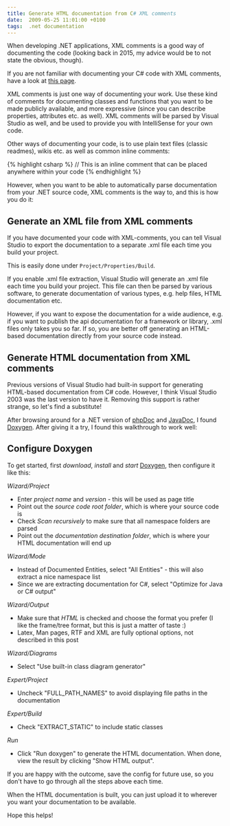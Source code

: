 ```yaml
---
title: Generate HTML documentation from C# XML comments
date:  2009-05-25 11:01:00 +0100
tags:  .net documentation
---
```


When developing .NET applications, XML comments is a good way of documenting the
code (looking back in 2015, my advice would be to not state the obvious, though).

If you are not familiar with documenting your C# code with XML comments, have a
look at [this page](http://en.wikipedia.org/wiki/C_Sharp_(programming_language)#XML_documentation_system).

XML comments is just one way of documenting your work. Use these kind of comments
for documenting classes and functions that you want to be made publicly available,
and more expressive (since you can describe properties, attributes etc. as well).
XML comments will be parsed by Visual Studio as well, and be used to provide you
with IntelliSense for your own code.

Other ways of documenting your code, is to use plain text files (classic readmes),
wikis etc. as well as common inline comments:

{% highlight csharp %}
// This is an inline comment that can be placed anywhere within your code
{% endhighlight %}

However, when you want to be able to automatically parse documentation from your
.NET source code, XML comments is the way to, and this is how you do it:


## Generate an XML file from XML comments

If you have documented your code with XML-comments, you can tell Visual Studio to
export the documentation to a separate .xml file each time you build your project.

This is easily done under `Project/Properties/Build`.

If you enable .xml file extraction, Visual Studio will generate an .xml file each
time you build your project. This file can then be parsed by various software, to
generate documentation of various types, e.g. help files, HTML documentation etc.

However, if you want to expose the documentation for a wide audience, e.g. if you
want to publish the api documentation for a framework or library, .xml files only
takes you so far. If so, you are better off generating an HTML-based documentation
directly from your source code instead.


## Generate HTML documentation from XML comments

Previous versions of Visual Studio had built-in support for generating HTML-based
documentation from C# code. However, I think Visual Studio 2003 was the last version
to have it. Removing this support is rather strange, so let's find a substitute!

After browsing around for a .NET version of [phpDoc](http://www.phpdoc.org) and
[JavaDoc](http://www.google.se/url?q=http://java.sun.com/j2se/javadoc), I found
[Doxygen](http://www.stack.nl/~dimitri/doxygen/). After giving it a try, I found
this walkthrough to work well:


## Configure Doxygen

To get started, first *download*, *install* and *start* [Doxygen](http://www.stack.nl/~dimitri/doxygen/),
then configure it like this:

*Wizard/Project*
* Enter *project name* and *version* - this will be used as page title
* Point out the *source code root folder*, which is where your source code is
* Check *Scan recursively* to make sure that all namespace folders are parsed
* Point out the *documentation destination folder*, which is where your HTML documentation will end up

*Wizard/Mode*
* Instead of Documented Entities, select "All Entities" - this will also extract a nice namespace list
* Since we are extracting documentation for C#, select "Optimize for Java or C# output"

*Wizard/Output*
* Make sure that *HTML* is checked and choose the format you prefer (I like the frame/tree format, but this is just a matter of taste :)
* Latex, Man pages, RTF and XML are fully optional options, not described in this post

*Wizard/Diagrams*
* Select "Use built-in class diagram generator"

*Expert/Project*
* Uncheck "FULL_PATH_NAMES" to avoid displaying file paths in the documentation

*Expert/Build*
* Check "EXTRACT_STATIC" to include static classes

*Run*
* Click "Run doxygen" to generate the HTML documentation. When done, view the result
by clicking "Show HTML output". 

If you are happy with the outcome, save the config for future use, so you don't
have to go through all the steps above each time.

When the HTML documentation is built, you can just upload it to wherever you want
your documentation to be available.

Hope this helps!
